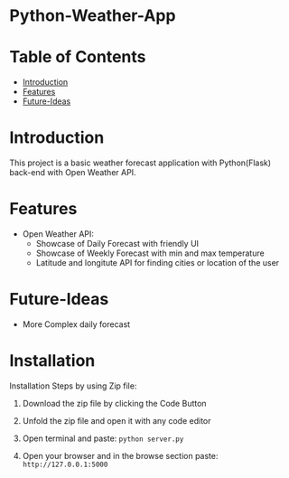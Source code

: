 # Python-Weather-App

# Table of Contents

- [Introduction](#introduction)
- [Features](#features)
- [Future-Ideas](#future-ideas)

# Introduction
This project is a basic weather forecast application with Python(Flask) back-end with Open Weather API.

# Features

- Open Weather API:
  - Showcase of Daily Forecast with friendly UI
  - Showcase of Weekly Forecast with min and max temperature
  - Latitude and longitute API for finding cities or location of the user

# Future-Ideas

- More Complex daily forecast

# Installation
Installation Steps by using Zip file:

1. Download the zip file by clicking the Code Button

2. Unfold the zip file and open it with any code editor

3. Open terminal and paste:
    `python server.py`

4. Open your browser and in the browse section paste:
    `http://127.0.0.1:5000`

